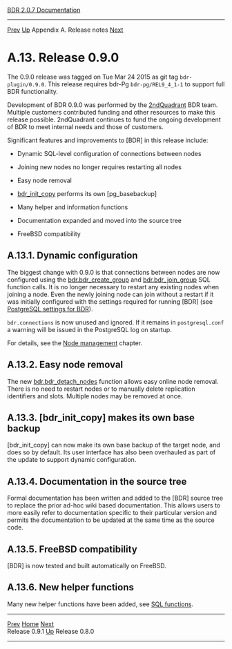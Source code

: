   [BDR 2.0.7 Documentation](README.md)                                                                                            
  ----------------------------------------------------------- ---------------------------------------- --------------------------- -----------------------------------------------------------
  [Prev](release-0.9.1.md "Release 0.9.1")   [Up](releasenotes.md)    Appendix A. Release notes    [Next](release-0.8.0.md "Release 0.8.0")  


# A.13. Release 0.9.0

The 0.9.0 release was tagged on Tue Mar 24 2015 as git tag
`bdr-plugin/0.9.0`. This release requires bdr-Pg
`bdr-pg/REL9_4_1-1` to support full BDR functionality.

Development of BDR 0.9.0 was performed by the
[2ndQuadrant](http://2ndquadrant.com) BDR team. Multiple
customers contributed funding and other resources to make this release
possible. 2ndQuadrant continues to fund the ongoing development of BDR
to meet internal needs and those of customers.

Significant features and improvements to [BDR] in this
release include:

-   Dynamic SQL-level configuration of connections between nodes

-   Joining new nodes no longer requires restarting all nodes

-   Easy node removal

-   [bdr_init_copy](command-bdr-init-copy.md) performs its own
    [pg_basebackup]

-   Many helper and information functions

-   Documentation expanded and moved into the source tree

-   FreeBSD compatibility

## A.13.1. Dynamic configuration

The biggest change with 0.9.0 is that connections between nodes are now
configured using the
[bdr.bdr_create_group](functions-node-mgmt.md#FUNCTION-BDR-CREATE-GROUP)
and
[bdr.bdr_join_group](functions-node-mgmt.md#FUNCTION-BDR-JOIN-GROUP)
SQL function calls. It is no longer necessary to restart any existing
nodes when joining a node. Even the newly joining node can join without
a restart if it was initially configured with the settings required for
running [BDR] (see [PostgreSQL settings for
BDR](settings-prerequisite.md)).

`bdr.connections` is now unused and ignored. If it remains in
`postgresql.conf` a warning will be issued in the PostgreSQL
log on startup.

For details, see the [Node management](node-management.md) chapter.

## A.13.2. Easy node removal

The new
[bdr.bdr_detach_nodes](functions-node-mgmt.md#FUNCTION-BDR-DETACH-NODES)
function allows easy online node removal. There is no need to restart
nodes or to manually delete replication identifiers and slots. Multiple
nodes may be removed at once.

## A.13.3. [bdr_init_copy] makes its own base backup

[bdr_init_copy] can now make its own base backup of the
target node, and does so by default. Its user interface has also been
overhauled as part of the update to support dynamic configuration.

## A.13.4. Documentation in the source tree

Formal documentation has been written and added to the
[BDR] source tree to replace the prior ad-hoc wiki based
documentation. This allows users to more easily refer to documentation
specific to their particular version and permits the documentation to be
updated at the same time as the source code.

## A.13.5. FreeBSD compatibility

[BDR] is now tested and built automatically on FreeBSD.

## A.13.6. New helper functions

Many new helper functions have been added, see [SQL
functions](functions.md).



  ------------------------------------------- ---------------------------------------- -------------------------------------------
  [Prev](release-0.9.1.md)      [Home](README.md)       [Next](release-0.8.0.md)  
  Release 0.9.1                                [Up](releasenotes.md)                                Release 0.8.0
  ------------------------------------------- ---------------------------------------- -------------------------------------------
